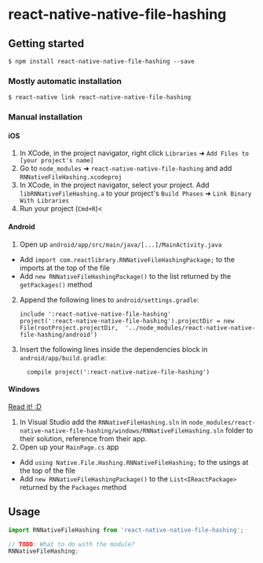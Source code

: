 
# react-native-native-file-hashing

## Getting started

`$ npm install react-native-native-file-hashing --save`

### Mostly automatic installation

`$ react-native link react-native-native-file-hashing`

### Manual installation


#### iOS

1. In XCode, in the project navigator, right click `Libraries` ➜ `Add Files to [your project's name]`
2. Go to `node_modules` ➜ `react-native-native-file-hashing` and add `RNNativeFileHashing.xcodeproj`
3. In XCode, in the project navigator, select your project. Add `libRNNativeFileHashing.a` to your project's `Build Phases` ➜ `Link Binary With Libraries`
4. Run your project (`Cmd+R`)<

#### Android

1. Open up `android/app/src/main/java/[...]/MainActivity.java`
  - Add `import com.reactlibrary.RNNativeFileHashingPackage;` to the imports at the top of the file
  - Add `new RNNativeFileHashingPackage()` to the list returned by the `getPackages()` method
2. Append the following lines to `android/settings.gradle`:
  	```
  	include ':react-native-native-file-hashing'
  	project(':react-native-native-file-hashing').projectDir = new File(rootProject.projectDir, 	'../node_modules/react-native-native-file-hashing/android')
  	```
3. Insert the following lines inside the dependencies block in `android/app/build.gradle`:
  	```
      compile project(':react-native-native-file-hashing')
  	```

#### Windows
[Read it! :D](https://github.com/ReactWindows/react-native)

1. In Visual Studio add the `RNNativeFileHashing.sln` in `node_modules/react-native-native-file-hashing/windows/RNNativeFileHashing.sln` folder to their solution, reference from their app.
2. Open up your `MainPage.cs` app
  - Add `using Native.File.Hashing.RNNativeFileHashing;` to the usings at the top of the file
  - Add `new RNNativeFileHashingPackage()` to the `List<IReactPackage>` returned by the `Packages` method


## Usage
```javascript
import RNNativeFileHashing from 'react-native-native-file-hashing';

// TODO: What to do with the module?
RNNativeFileHashing;
```
  